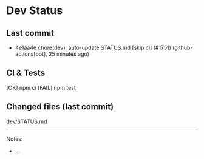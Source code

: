 # Dev Status

## Last commit
- 4e1aa4e chore(dev): auto-update STATUS.md [skip ci] (#1751) (github-actions[bot], 25 minutes ago)
## CI & Tests
[OK] npm ci
[FAIL] npm test

## Changed files (last commit)
dev/STATUS.md

---
Notes:
- ...
